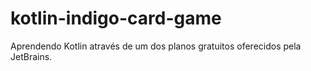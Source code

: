 # kotlin-indigo-card-game
Aprendendo Kotlin através de um dos planos gratuitos oferecidos pela JetBrains.
